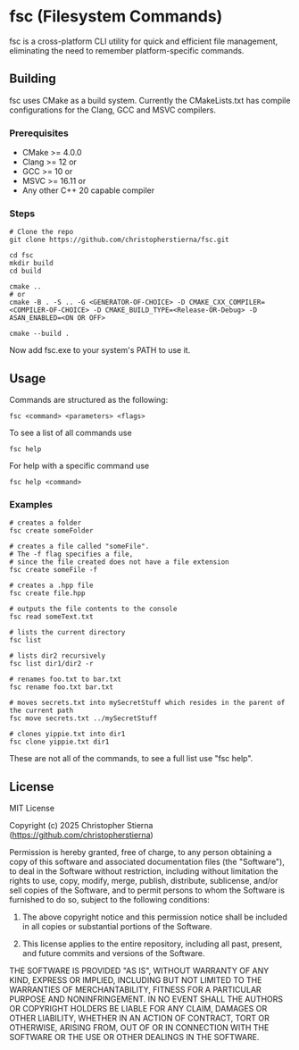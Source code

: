 # fsc (Filesystem Commands)

fsc is a cross-platform CLI utility for quick and efficient file management, eliminating the need to remember platform-specific commands.

## Building

fsc uses CMake as a build system. Currently the CMakeLists.txt has compile configurations for the Clang, GCC and MSVC compilers.

### Prerequisites
- CMake >= 4.0.0
- Clang >= 12 or
- GCC >= 10 or
- MSVC >= 16.11 or
- Any other C++ 20 capable compiler

### Steps

```
# Clone the repo
git clone https://github.com/christopherstierna/fsc.git

cd fsc
mkdir build
cd build

cmake ..
# or
cmake -B . -S .. -G <GENERATOR-OF-CHOICE> -D CMAKE_CXX_COMPILER=<COMPILER-OF-CHOICE> -D CMAKE_BUILD_TYPE=<Release-OR-Debug> -D ASAN_ENABLED=<ON OR OFF>

cmake --build .
```

Now add fsc.exe to your system's PATH to use it.

## Usage

Commands are structured as the following:
```
fsc <command> <parameters> <flags>
```
To see a list of all commands use
```
fsc help
```
For help with a specific command use
```
fsc help <command>
```
### Examples
```
# creates a folder
fsc create someFolder

# creates a file called "someFile".
# The -f flag specifies a file,
# since the file created does not have a file extension
fsc create someFile -f

# creates a .hpp file
fsc create file.hpp

# outputs the file contents to the console
fsc read someText.txt

# lists the current directory
fsc list

# lists dir2 recursively
fsc list dir1/dir2 -r

# renames foo.txt to bar.txt
fsc rename foo.txt bar.txt

# moves secrets.txt into mySecretStuff which resides in the parent of the current path
fsc move secrets.txt ../mySecretStuff

# clones yippie.txt into dir1
fsc clone yippie.txt dir1
```
These are not all of the commands, to see a full list use "fsc help".

## License

MIT License

Copyright (c) 2025 Christopher Stierna (https://github.com/christopherstierna)

Permission is hereby granted, free of charge, to any person obtaining a copy
of this software and associated documentation files (the "Software"), to deal
in the Software without restriction, including without limitation the rights
to use, copy, modify, merge, publish, distribute, sublicense, and/or sell
copies of the Software, and to permit persons to whom the Software is
furnished to do so, subject to the following conditions:

1. The above copyright notice and this permission notice shall be included in all
   copies or substantial portions of the Software.

2. This license applies to the entire repository, including all past, present, and
   future commits and versions of the Software.

THE SOFTWARE IS PROVIDED "AS IS", WITHOUT WARRANTY OF ANY KIND, EXPRESS OR
IMPLIED, INCLUDING BUT NOT LIMITED TO THE WARRANTIES OF MERCHANTABILITY,
FITNESS FOR A PARTICULAR PURPOSE AND NONINFRINGEMENT. IN NO EVENT SHALL THE
AUTHORS OR COPYRIGHT HOLDERS BE LIABLE FOR ANY CLAIM, DAMAGES OR OTHER
LIABILITY, WHETHER IN AN ACTION OF CONTRACT, TORT OR OTHERWISE, ARISING FROM,
OUT OF OR IN CONNECTION WITH THE SOFTWARE OR THE USE OR OTHER DEALINGS IN THE
SOFTWARE.

